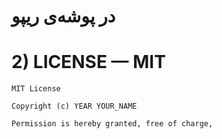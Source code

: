 # در پوشه‌ی ریپو

# 2) LICENSE — MIT
```text
MIT License

Copyright (c) YEAR YOUR_NAME

Permission is hereby granted, free of charge,





